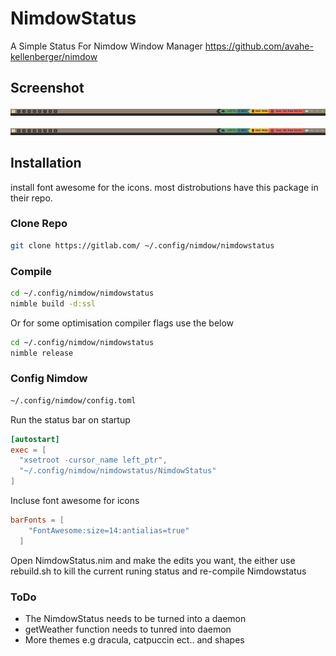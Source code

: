 # NimdowStatus
A Simple Status For Nimdow Window Manager
https://github.com/avahe-kellenberger/nimdow

## Screenshot
![alt text](images/screenshot.png "NimdowStatus - Gruvbox")

![alt text](images/screenshot.png "NimdowStatus - Dracula")


## Installation
install font awesome for the icons. most distrobutions have this package in their repo.

### Clone Repo
```bash
git clone https://gitlab.com/ ~/.config/nimdow/nimdowstatus
```

### Compile
```bash
cd ~/.config/nimdow/nimdowstatus
nimble build -d:ssl
```
Or for some optimisation compiler flags use the below
```bash
cd ~/.config/nimdow/nimdowstatus
nimble release
```

### Config Nimdow

```bash
~/.config/nimdow/config.toml

```
Run the status bar on startup
```toml
[autostart]
exec = [
  "xsetroot -cursor_name left_ptr",
  "~/.config/nimdow/nimdowstatus/NimdowStatus"
]
```

Incluse font awesome for icons
```toml
barFonts = [
    "FontAwesome:size=14:antialias=true"
  ]
```

Open NimdowStatus.nim and make the edits you want, the either use rebuild.sh to kill the current runing status and re-compile Nimdowstatus

### ToDo

- The NimdowStatus needs to be turned into a daemon
- getWeather function needs to tunred into daemon
- More themes e.g dracula, catpuccin ect.. and shapes
